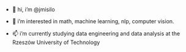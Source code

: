 - 👋 hi, i’m @jmisilo

- 👀 i’m interested in math, machine learning, nlp, computer vision.
- 📫 i’m currently studying data engineering and data analysis at the Rzeszów University of Technology
